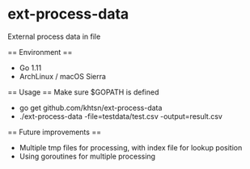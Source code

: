 # ext-process-data
External process data in file

== Environment ==
* Go 1.11
* ArchLinux / macOS Sierra

== Usage ==
Make sure $GOPATH is defined
* go get github.com/khtsn/ext-process-data
* ./ext-process-data -file=testdata/test.csv -output=result.csv

== Future improvements ==
* Multiple tmp files for processing, with index file for lookup position
* Using goroutines for multiple processing